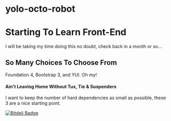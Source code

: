 yolo-octo-robot
===============

# Starting To Learn Front-End

I will be taking my time doing this no doubt, check back in a month or so...

## So Many Choices To Choose From

Foundation 4, Bootstrap 3, and YUI. Oh my!

#### Ain't Leaving Home Without Tux, Tie & Suspenders

I want to keep the number of hard dependencies as small as possible, these 3 are a nice starting point.

[![Bitdeli Badge](https://d2weczhvl823v0.cloudfront.net/regentking/yolo-octo-robot/trend.png)](https://bitdeli.com/free "Bitdeli Badge")


